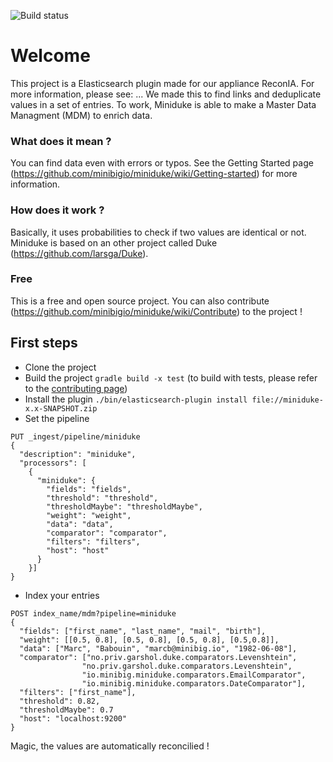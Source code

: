 ![Build status](https://travis-ci.org/minibigio/miniduke.svg?branch=master)
# Welcome
This project is a Elasticsearch plugin made for our appliance ReconIA. For more information, please see: ...
We made this to find links and deduplicate values in a set of entries. To work, Miniduke is able to make a Master Data Managment (MDM) to enrich data.

### What does it mean ?
You can find data even with errors or typos. See the Getting Started page (https://github.com/minibigio/miniduke/wiki/Getting-started) for more information.

### How does it work ?
Basically, it uses probabilities to check if two values are identical or not. Miniduke is based on an other project called Duke (https://github.com/larsga/Duke).

### Free
This is a free and open source project. You can also contribute (https://github.com/minibigio/miniduke/wiki/Contribute) to the project !

## First steps
- Clone the project
- Build the project `gradle build -x test` (to build with tests, please refer to the [contributing page](https://github.com/minibigio/miniduke/wiki/Contribute))
- Install the plugin
`./bin/elasticsearch-plugin install file://miniduke-x.x-SNAPSHOT.zip`
- Set the pipeline

```
PUT _ingest/pipeline/miniduke
{
  "description": "miniduke",
  "processors": [
    {
      "miniduke": {
        "fields": "fields",
        "threshold": "threshold",
        "thresholdMaybe": "thresholdMaybe",
        "weight": "weight",
        "data": "data",
        "comparator": "comparator",
        "filters": "filters",
        "host": "host"
      }
    }]
}
```

- Index your entries
```
POST index_name/mdm?pipeline=miniduke
{
  "fields": ["first_name", "last_name", "mail", "birth"],
  "weight": [[0.5, 0.8], [0.5, 0.8], [0.5, 0.8], [0.5,0.8]],
  "data": ["Marc", "Babouin", "marcb@minibig.io", "1982-06-08"],
  "comparator": ["no.priv.garshol.duke.comparators.Levenshtein",
                "no.priv.garshol.duke.comparators.Levenshtein",
                "io.minibig.miniduke.comparators.EmailComparator",
                "io.minibig.miniduke.comparators.DateComparator"],
  "filters": ["first_name"],
  "threshold": 0.82,
  "thresholdMaybe": 0.7
  "host": "localhost:9200"
}
```

Magic, the values are automatically reconcilied !
